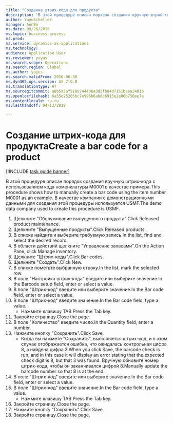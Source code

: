 ```yaml
--- 
title: "Создание штрих-кода для продукта"
description: "В этой процедуре описан порядок создания вручную штрих-кода с использованием кода номенклатуры M0001 в качестве примера."
author: YuyuScheller
manager: AnnBe
ms.date: 09/26/2016
ms.topic: business-process
ms.prod: 
ms.service: dynamics-ax-applications
ms.technology: 
audience: Application User
ms.reviewer: yuyus
ms.search.scope: Operations
ms.search.region: Global
ms.author: yuyus
ms.search.validFrom: 2016-06-30
ms.dyn365.ops.version: AX 7.0.0
ms.translationtype: HT
ms.sourcegitcommit: a8b5a5af5108744406a3d2fb84d7151baea2481b
ms.openlocfilehash: 6a55e25205bc7e996b6ab8c6915e2e86b758ee7a
ms.contentlocale: ru-ru
ms.lasthandoff: 04/13/2018

---
```

# <a name="create-a-bar-code-for-a-product"></a><span data-ttu-id="87ec7-103">Создание штрих-кода для продукта</span><span class="sxs-lookup"><span data-stu-id="87ec7-103">Create a bar code for a product</span></span>

[!INCLUDE [task guide banner](../../includes/task-guide-banner.md)]

<span data-ttu-id="87ec7-104">В этой процедуре описан порядок создания вручную штрих-кода с использованием кода номенклатуры M0001 в качестве примера.</span><span class="sxs-lookup"><span data-stu-id="87ec7-104">This procedure shows how to manually create a bar code using the item number M0001 as an example.</span></span> <span data-ttu-id="87ec7-105">В качестве компании с демонстрационными данными для создания этой процедуры используется USMF.</span><span class="sxs-lookup"><span data-stu-id="87ec7-105">The demo data company used to create this procedure is USMF.</span></span>

1. <span data-ttu-id="87ec7-106">Щелкните "Обслуживание выпущенного продукта".</span><span class="sxs-lookup"><span data-stu-id="87ec7-106">Click Released product maintenance.</span></span>
2. <span data-ttu-id="87ec7-107">Щелкните "Выпущенные продукты".</span><span class="sxs-lookup"><span data-stu-id="87ec7-107">Click Released products.</span></span>
3. <span data-ttu-id="87ec7-108">В списке найдите и выберите требуемую запись.</span><span class="sxs-lookup"><span data-stu-id="87ec7-108">In the list, find and select the desired record.</span></span>
4. <span data-ttu-id="87ec7-109">В области действий щелкните "Управление запасами".</span><span class="sxs-lookup"><span data-stu-id="87ec7-109">On the Action Pane, click Manage inventory.</span></span>
5. <span data-ttu-id="87ec7-110">Щелкните "Штрих-коды".</span><span class="sxs-lookup"><span data-stu-id="87ec7-110">Click Bar codes.</span></span>
6. <span data-ttu-id="87ec7-111">Щелкните "Создать".</span><span class="sxs-lookup"><span data-stu-id="87ec7-111">Click New.</span></span>
7. <span data-ttu-id="87ec7-112">В списке пометьте выбранную строку.</span><span class="sxs-lookup"><span data-stu-id="87ec7-112">In the list, mark the selected row.</span></span>
8. <span data-ttu-id="87ec7-113">В поле "Настройка штрих-кода" введите или выберите значение.</span><span class="sxs-lookup"><span data-stu-id="87ec7-113">In the Barcode setup field, enter or select a value.</span></span>
9. <span data-ttu-id="87ec7-114">В поле "Штрих-код" введите или выберите значение.</span><span class="sxs-lookup"><span data-stu-id="87ec7-114">In the Bar code field, enter or select a value.</span></span>
10. <span data-ttu-id="87ec7-115">В поле "Штрих-код" введите значение.</span><span class="sxs-lookup"><span data-stu-id="87ec7-115">In the Bar code field, type a value.</span></span>
    * <span data-ttu-id="87ec7-116">Нажмите клавишу TAB.</span><span class="sxs-lookup"><span data-stu-id="87ec7-116">Press the Tab key.</span></span>  
11. <span data-ttu-id="87ec7-117">Закройте страницу.</span><span class="sxs-lookup"><span data-stu-id="87ec7-117">Close the page.</span></span>
12. <span data-ttu-id="87ec7-118">В поле "Количество" введите число.</span><span class="sxs-lookup"><span data-stu-id="87ec7-118">In the Quantity field, enter a number.</span></span>
13. <span data-ttu-id="87ec7-119">Нажмите кнопку "Сохранить".</span><span class="sxs-lookup"><span data-stu-id="87ec7-119">Click Save.</span></span>
    * <span data-ttu-id="87ec7-120">Когда вы нажмете "Сохранить", выполняется штрих-код, и в этом случае отображается ошибка, что ожидалась контрольная цифра 8, а найдена цифра 3.</span><span class="sxs-lookup"><span data-stu-id="87ec7-120">When you click Save, the barcode check is run, and in this case it will display an error stating that the expected check digit is 8, but that 3 was found.</span></span> <span data-ttu-id="87ec7-121">Вручную обновите номер штрих-кода, чтобы он заканчивался цифрой 8.</span><span class="sxs-lookup"><span data-stu-id="87ec7-121">Manually update the barcode number so that 8 is at the end.</span></span>  
14. <span data-ttu-id="87ec7-122">В поле "Штрих-код" введите или выберите значение.</span><span class="sxs-lookup"><span data-stu-id="87ec7-122">In the Bar code field, enter or select a value.</span></span>
15. <span data-ttu-id="87ec7-123">В поле "Штрих-код" введите значение.</span><span class="sxs-lookup"><span data-stu-id="87ec7-123">In the Bar code field, type a value.</span></span>
    * <span data-ttu-id="87ec7-124">Нажмите клавишу TAB.</span><span class="sxs-lookup"><span data-stu-id="87ec7-124">Press the Tab key.</span></span>  
16. <span data-ttu-id="87ec7-125">Закройте страницу.</span><span class="sxs-lookup"><span data-stu-id="87ec7-125">Close the page.</span></span>
17. <span data-ttu-id="87ec7-126">Нажмите кнопку "Сохранить".</span><span class="sxs-lookup"><span data-stu-id="87ec7-126">Click Save.</span></span>
18. <span data-ttu-id="87ec7-127">Закройте страницу.</span><span class="sxs-lookup"><span data-stu-id="87ec7-127">Close the page.</span></span>


